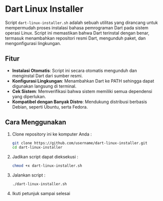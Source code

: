 # Dart Linux Installer

Script `dart-linux-installer.sh` adalah sebuah utilitas yang dirancang untuk mempermudah proses instalasi bahasa pemrograman Dart pada sistem operasi Linux. Script ini memastikan bahwa Dart terinstal dengan benar, termasuk menambahkan repositori resmi Dart, mengunduh paket, dan mengonfigurasi lingkungan.

## Fitur
- **Instalasi Otomatis**: Script ini secara otomatis mengunduh dan menginstal Dart dari sumber resmi.
- **Konfigurasi Lingkungan**: Menambahkan Dart ke PATH sehingga dapat digunakan langsung di terminal.
- **Cek Sistem**: Memverifikasi bahwa sistem memiliki semua dependensi yang diperlukan.
- **Kompatibel dengan Banyak Distro**: Mendukung distribusi berbasis Debian, seperti Ubuntu, serta Fedora.

## Cara Menggunakan
1. Clone repository ini ke komputer Anda :
   ```bash
   git clone https://github.com/username/dart-linux-installer.git
   cd dart-linux-installer
2. Jadikan script dapat dieksekusi :
   ```bash
   chmod +x dart-linux-installer.sh
3. Jalankan script :
   ```bash
   ./dart-linux-installer.sh
4. Ikuti petunjuk sampai selesai
